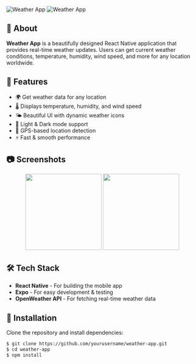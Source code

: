 ![Weather App](https://github.com/user-attachments/assets/29b6b906-964b-4281-9357-970eadb47aa3)
![Weather App](https://github.com/user-attachments/assets/8194d6ec-d860-45df-816d-ba40cc9c0ac2)

## 📌 About

**Weather App** is a beautifully designed React Native application that provides real-time weather updates. Users can get current weather conditions, temperature, humidity, wind speed, and more for any location worldwide.

## 🚀 Features

- 🌍 Get weather data for any location
- 🌡 Displays temperature, humidity, and wind speed
- 🌤 Beautiful UI with dynamic weather icons
- 🎨 Light & Dark mode support
- 📍 GPS-based location detection
- ⚡ Fast & smooth performance

## 📷 Screenshots

<p align="center">
  <img src="https://github.com/user-attachments/assets/29b6b906-964b-4281-9357-970eadb47aa3" width="200"/>
  <img src="https://github.com/user-attachments/assets/8194d6ec-d860-45df-816d-ba40cc9c0ac2" width="200"/>
</p>

## 🛠 Tech Stack

- **React Native** - For building the mobile app
- **Expo** - For easy development & testing
- **OpenWeather API** - For fetching real-time weather data

## 🔧 Installation

Clone the repository and install dependencies:

```bash
$ git clone https://github.com/yourusername/weather-app.git
$ cd weather-app
$ npm install
